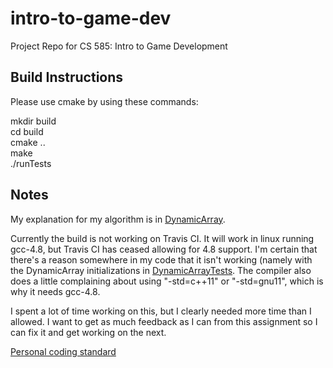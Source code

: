 # intro-to-game-dev
Project Repo for CS 585: Intro to Game Development

## Build Instructions
Please use cmake by using these commands:

mkdir build  
cd build  
cmake ..  
make  
./runTests

## Notes
My explanation for my algorithm is in [DynamicArray](../master/src/engine/containers/dynamic_array.h "DynamicArray"). 

Currently the build is not working on Travis CI. It will work in linux running gcc-4.8, but Travis CI has ceased allowing for 4.8 support. I'm certain that there's a reason somewhere in my code that it isn't working (namely with the DynamicArray initializations in [DynamicArrayTests](../master/tests/dynamic_array_tests.cpp "DynamicArrayTests"). The compiler also does a little complaining about using "-std=c++11" or "-std=gnu11", which is why it needs gcc-4.8. 

I spent a lot of time working on this, but I clearly needed more time than I allowed. I want to get as much feedback as I can from this assignment so I can fix it and get working on the next. 

[Personal coding standard](../master/coding_standard.md "coding standard")
